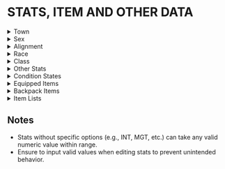 # STATS, ITEM AND OTHER DATA


<details>
<summary>Town</summary>

<div style="margin-left: 50px;">

| **Value** | **Description** |
|-----------|-----------------|
| 1         | Sorpigal        |
| 2         | Portsmith       |
| 3         | Algary          |
| 4         | Dusk            |
| 5         | Erliquin        |

</div>

</details>

<details>
<summary>Sex</summary>

<div style="margin-left: 50px;">

| **Value** | **Description** |
|-----------|-----------------|
| 1         | Male            |
| 2         | Female          |

</div>

</details>


<details>
<summary>Alignment</summary>

<div style="margin-left: 50px;">

| **Value** | **Description** |
|-----------|-----------------|
| 1         | Good            |
| 2         | Neutral         |
| 3         | Evil            |

</div>

</details>


<details>
<summary>Race</summary>

<div style="margin-left: 50px;">

| **Value** | **Description** |
|-----------|-----------------|
| 1         | Human           |
| 2         | Elf             |
| 3         | Dwarf           |
| 4         | Gnome           |
| 5         | Half-orc        |

</div>

</details>


<details>
<summary>Class</summary>

<div style="margin-left: 50px;">

| **Value** | **Description** |
|-----------|-----------------|
| 1         | Knight          |
| 2         | Paladin         |
| 3         | Archer          |
| 4         | Cleric          |
| 5         | Sorcerer        |
| 6         | Robber          |

</div>

</details>


<details>
<summary>Other Stats</summary>

These stats are numeric values with no predefined list of options:

<div style="margin-left: 50px;">

| **Stat**      | **Description**               |
|---------------|-------------------------------|
| 5             | Intellect                     |
| 6             | Might                         |
| 7             | Personality                   |
| 8             | Endurance                     |
| 9             | Speed                         |
| 10            | Accuracy                      |
| 11            | Luck                          |
| 12            | Level                         |
| 13            | Age                           |
| 14            | Experience                    |
| 15            | SPs: Spell Points             |
| 16            | Max SPs: Maximum Spell Points |
| 17            | Spell Level                   |
| 18            | Gems                          |
| 19            | HPs: Hit Points               |
| 20            | Max HPs: Maximum Hit Points   |
| 21            | Gold                          |
| 22            | AC: Armor Class               |
| 23            | Food                          |

</div>

</details>


<details>
<summary>Condition States</summary>

This stat defines the condition of the character. Possible values and their meanings are as follows:

<div style="margin-left: 50px;">

| **Value** | **Condition**                                                         |
|-----------|-----------------------------------------------------------------------|
| 0         | Good                                                                  |
| 1         | Asleep                                                                |
| 2         | Blinded                                                               |
| 3         | Blinded, Asleep                                                       |
| 4         | Silenced                                                              |
| 5         | Silenced, Asleep                                                      |
| 6         | Silenced, Blinded                                                     |
| 7         | Silenced, Blinded, Asleep                                             |
| 8         | Diseased                                                              |
| 9         | Diseased, Asleep                                                      |
| 10        | Diseased, Blinded                                                     |
| 11        | Diseased, Blinded, Asleep                                             |
| 12        | Diseased, Silenced                                                    |
| 13        | Diseased, Silenced, Asleep                                            |
| 14        | Diseased, Silenced, Blinded                                           |
| 15        | Diseased, Silenced, Blinded, Asleep                                   |
| 16        | Poisoned                                                              |
| 17        | Poisoned, Asleep                                                      |
| 18        | Poisoned, Blinded                                                     |
| 19        | Poisoned, Blinded, Asleep                                             |
| 20        | Poisoned, Silenced                                                    |
| 21        | Poisoned, Silenced, Asleep                                            |
| 22        | Poisoned, Silenced, Blinded                                           |
| 23        | Poisoned, Silenced, Blinded, Asleep                                   |
| 24        | Poisoned, Diseased                                                    |
| 25        | Poisoned, Diseased, Asleep                                            |
| 26        | Poisoned, Diseased, Blinded                                           |
| 27        | Poisoned, Diseased, Blinded, Asleep                                   |
| 28        | Poisoned, Diseased, Silenced                                          |
| 29        | Poisoned, Diseased, Silenced, Asleep                                  |
| 30        | Poisoned, Diseased, Silenced, Blinded                                 |
| 31        | Poisoned, Diseased, Silenced, Blinded, Asleep                         |
| 32        | Paralyzed                                                             |
| 33        | Paralyzed, Asleep                                                     |
| 34        | Paralyzed, Blinded                                                    |
| 35        | Paralyzed, Blinded, Asleep                                            |
| 36        | Paralyzed, Silenced                                                   |
| 37        | Paralyzed, Silenced, Asleep                                           |
| 38        | Paralyzed, Silenced, Blinded                                          |
| 39        | Paralyzed, Silenced, Blinded, Asleep                                  |
| 40        | Paralyzed, Diseased                                                   |
| 41        | Paralyzed, Diseased, Asleep                                           |
| 42        | Paralyzed, Diseased, Blinded                                          |
| 43        | Paralyzed, Diseased, Blinded, Asleep                                  |
| 44        | Paralyzed, Diseased, Silenced                                         |
| 45        | Paralyzed, Diseased, Silenced, Asleep                                 |
| 46        | Paralyzed, Diseased, Silenced, Blinded                                |
| 47        | Paralyzed, Diseased, Silenced, Blinded, Asleep                        |
| 48        | Paralyzed, Poisoned                                                   |
| 49        | Paralyzed, Poisoned, Asleep                                           |
| 50        | Paralyzed, Poisoned, Blinded                                          |
| 51        | Paralyzed, Poisoned, Blinded, Asleep                                  |
| 52        | Paralyzed, Poisoned, Silenced                                         |
| 53        | Paralyzed, Poisoned, Silenced, Asleep                                 |
| 54        | Paralyzed, Poisoned, Silenced, Blinded                                |
| 55        | Paralyzed, Poisoned, Silenced, Blinded, Asleep                        |
| 56        | Paralyzed, Poisoned, Diseased                                         |
| 57        | Paralyzed, Poisoned, Diseased, Asleep                                 |
| 58        | Paralyzed, Poisoned, Diseased, Blinded                                |
| 59        | Paralyzed, Poisoned, Diseased, Blinded, Asleep                        |
| 60        | Paralyzed, Poisoned, Diseased, Silenced                               |
| 61        | Paralyzed, Poisoned, Diseased, Silenced, Asleep                       |
| 62        | Paralyzed, Poisoned, Diseased, Silenced, Blinded                      |
| 63        | Paralyzed, Poisoned, Diseased, Silenced, Blinded, Asleep              |
| 64        | Unconscious                                                           |
| 65        | Unconscious, Asleep                                                   |
| 66        | Unconscious, Blinded                                                  |
| 67        | Unconscious, Blinded, Asleep                                          |
| 68        | Unconscious, Silenced                                                 |
| 69        | Unconscious, Silenced, Asleep                                         |
| 70        | Unconscious, Silenced, Blinded                                        |
| 71        | Unconscious, Silenced, Blinded, Asleep                                |
| 72        | Unconscious, Diseased                                                 |
| 73        | Unconscious, Diseased, Asleep                                         |
| 74        | Unconscious, Diseased, Blinded                                        |
| 75        | Unconscious, Diseased, Blinded, Asleep                                |
| 76        | Unconscious, Diseased, Silenced                                       |
| 77        | Unconscious, Diseased, Silenced, Asleep                               |
| 78        | Unconscious, Diseased, Silenced, Blinded                              |
| 79        | Unconscious, Diseased, Silenced, Blinded, Asleep                      |
| 80        | Unconscious, Poisoned                                                 |
| 81        | Unconscious, Poisoned, Asleep                                         |
| 82        | Unconscious, Poisoned, Blinded                                        |
| 83        | Unconscious, Poisoned, Blinded, Asleep                                |
| 84        | Unconscious, Poisoned, Silenced                                       |
| 85        | Unconscious, Poisoned, Silenced, Asleep                               |
| 86        | Unconscious, Poisoned, Silenced, Blinded                              |
| 87        | Unconscious, Poisoned, Silenced, Blinded, Asleep                      |
| 88        | Unconscious, Poisoned, Diseased                                       |
| 89        | Unconscious, Poisoned, Diseased, Asleep                               |
| 90        | Unconscious, Poisoned, Diseased, Blinded                              |
| 91        | Unconscious, Poisoned, Diseased, Blinded, Asleep                      |
| 92        | Unconscious, Poisoned, Diseased, Silenced                             |
| 93        | Unconscious, Poisoned, Diseased, Silenced, Asleep                     |
| 94        | Unconscious, Poisoned, Diseased, Silenced, Blinded                    |
| 95        | Unconscious, Poisoned, Diseased, Silenced, Blinded, Asleep            |
| 96        | Unconscious, Paralyzed                                                |
| 97        | Unconscious, Paralyzed, Asleep                                        |
| 98        | Unconscious, Paralyzed, Blinded                                       |
| 99        | Unconscious, Paralyzed, Blinded, Asleep                               |
| 100       | Unconscious, Paralyzed, Silenced                                      |
| 101       | Unconscious, Paralyzed, Silenced, Asleep                              |
| 102       | Unconscious, Paralyzed, Silenced, Blinded                             |
| 103       | Unconscious, Paralyzed, Silenced, Blinded, Asleep                     |
| 104       | Unconscious, Paralyzed, Diseased                                      |
| 105       | Unconscious, Paralyzed, Diseased, Asleep                              |
| 106       | Unconscious, Paralyzed, Diseased, Blinded                             |
| 107       | Unconscious, Paralyzed, Diseased, Blinded, Asleep                     |
| 108       | Unconscious, Paralyzed, Diseased, Silenced                            |
| 109       | Unconscious, Paralyzed, Diseased, Silenced, Asleep                    |
| 110       | Unconscious, Paralyzed, Diseased, Silenced, Blinded                   |
| 111       | Unconscious, Paralyzed, Diseased, Silenced, Blinded, Asleep           |
| 112       | Unconscious, Paralyzed, Poisoned                                      |
| 113       | Unconscious, Paralyzed, Poisoned, Asleep                              |
| 114       | Unconscious, Paralyzed, Poisoned, Blinded                             |
| 115       | Unconscious, Paralyzed, Poisoned, Blinded, Asleep                     |
| 116       | Unconscious, Paralyzed, Poisoned, Silenced                            |
| 117       | Unconscious, Paralyzed, Poisoned, Silenced, Asleep                    |
| 118       | Unconscious, Paralyzed, Poisoned, Silenced, Blinded                   |
| 119       | Unconscious, Paralyzed, Poisoned, Silenced, Blinded, Asleep           |
| 120       | Unconscious, Paralyzed, Poisoned, Diseased                            |
| 121       | Unconscious, Paralyzed, Poisoned, Diseased, Asleep                    |
| 122       | Unconscious, Paralyzed, Poisoned, Diseased, Blinded                   |
| 123       | Unconscious, Paralyzed, Poisoned, Diseased, Blinded, Asleep           |
| 124       | Unconscious, Paralyzed, Poisoned, Diseased, Silenced                  |
| 125       | Unconscious, Paralyzed, Poisoned, Diseased, Silenced, Asleep          |
| 126       | Unconscious, Paralyzed, Poisoned, Diseased, Silenced, Blinded         |
| 127       | Unconscious, Paralyzed, Poisoned, Diseased, Silenced, Blinded, Asleep |

</div>

</details>


<details>
<summary>Equipped Items</summary>

<br />
<div style="margin-left: 50px;">
See Item Lists below.
</div>

</details>


<details>
<summary>Backpack Items</summary>

<br />
<div style="margin-left: 50px;">
See Item Lists below.
</div>

</details>


<details>
<summary>Item Lists</summary>

<br />
<div style="margin-left: 50px;">

<details>
<summary>ONE HANDED WEAPONS</summary>

| Value | Item           | Alignment | Class | Equip Bonus      | Special Power     | Charges | Gold Value | Damage/Bonus |
|-------|----------------|-----------|-------|------------------|-------------------|---------|------------|--------------|
| 52    | Accurate Sword | Good      | KPA   | Accuracy +6      | Accuracy(Temp) +5 | 10      | 6500       | 8/6          |
| 58    | Adamantine Axe |           | KPA   | Luck +8          | C7/5              | 5       | 12000      | 8/5          |
| 56    | Axe Destroyer  | Evil      | KP    | Might +4         | S6/2              | 6       | 8000       | 8/5          |
| 55    | Axe Protector  |           | KPA   | Magic +25%       | S7/4              | 15      | 8000       | 8/5          |
| 10    | Battle Axe     |           | KPAR  |                  |                   |         | 60         | 8/0          |
| 22    | Battle Axe +1  |           | KPAR  |                  |                   |         | 300        | 8/1          |
| 34    | Battle Axe +2  |           | KPAR  | Fire +20%        | Might(Temp) +2    | 10      | 500        | 8/2          |
| 9     | Broad Sword    |           | KPAR  |                  |                   |         | 50         | 7/0          |
| 21    | Broad Sword +1 | Evil      | KPAR  | Luck +2          |                   |         | 300        | 7/1          |
| 33    | Broad Sword +2 | Good      | KPAR  | Might +1         |                   |         | 400        | 7/2          |
| 1     | Club           |           |       |                  |                   |         | 1          | 3/0          |
| 12    | Club +1        |           |       |                  |                   |         | 30         | 3/1          |
| 13    | Club +2        |           |       |                  |                   |         | 100        | 3/2          |
| 25    | Club of Noise  |           |       | Cursed           |                   |         | 100        | 3/0          |
| 46    | Cold Axe       |           | KP    | Cold +40%        | S4/2              | 10      | 2500       | 8/3          |
| 2     | Dagger         |           | KPASR |                  |                   |         | 5          | 4/0          |
| 14    | Dagger +1      |           | KPASR |                  |                   |         | 50         | 4/1          |
| 26    | Dagger +2      |           | KPASR |                  | Sl/6              | 25      | 200        | 4/2          |
| 37    | Dagger of Mind |           | S     | Intellect +3     | S4/7              |         | 20         | 750          |
| 42    | Dark Flail     | Evil      | KPAC  | Cursed           | C5/2              | 10      | 600        | 3/0          |
| 38    | Diamond Dagger |           | S     | Might +4         |                   |         | 800        | 10/4         |
| 39    | Electric Spear |           | KPA   | Electricity +40% | S2/1              | 16      | 1200       | 6/3          |
| 47    | Electric Sword |           | KPA   | Electricity +40% | S3/4              | 10      | 2200       | 8/3          |
| 60    | Element Sword  |           | KPAR  | Magic +25%       | C7/3              | 10      | 12000      | 8/5          |
| 7     | Flail          |           | KPACR |                  |                   |         | 40         | 7/0          |
| 19    | Flail +1       |           | KPACR |                  |                   |         | 200        | 7/1          |
| 31    | Flail +2       |           | KPACR | Personality +1   | Cl/4              | 15      | 350        | 7/2          |
| 43    | Flail of Fear  |           | C     | Hold/Fear +40%   | S2/8              | 8       | 1600       | 7/3          |
| 24    | Flaming Club   |           |       | Fire +20%        | Sl/4              | 30      | 500        | 3/3          |
| 48    | Flaming Sword  |           | KPA   | Fire +50%        | S3/1              | 10      | 2200       | 8/3          |
| 3     | Hand Axe       |           | KPAR  |                  |                   |         | 10         | 5/0          |
| 15    | Hand Axe +1    | Evil      | KPAR  | Luck +1          |                   |         | 75         | 5/1          |
| 27    | Hand Axe +2    | Good      | KPAR  | Luck +2          |                   |         | 225        | 5/2          |
| 40    | Holy Mace      | Good      | C     | Personality +3   | C6/2              | 5       | 2000       | 6/4          |
| 54    | Immortal Sword | Good      | KP    | Luck +5          | C6/3              | 25      | 7000       | 8/4          |
| 11    | Long Sword     |           | KPAR  |                  |                   |         | 60         | 8/0          |
| 23    | Long Sword +1  |           | KPAR  |                  |                   |         | 300        | 8/1          |
| 35    | Long Sword +2  |           | KPAR  | Acid +20%        | Might(Temp) +2    | 10      | 550        | 8/2          |
| 44    | Lucky Scimitar |           | KPAR  | Luck +5          |                   |         | 2200       | 7/4          |
| 6     | Mace           |           | KPACR |                  |                   |         | 40         | 6/0          |
| 18    | Mace +1        |           | KPACR |                  |                   |         | 125        | 6/1          |
| 30    | Mace +2        |           | KPACR | Personality +1   | Cl/8              | 10      | 325        | 6/2          |
| 45    | Mace of Undead | Good      | KPAC  | Cursed           | Age +10           | 5       | 500        | 6/0          |
| 36    | Royal Dagger   | Neutral   | KPASR |                  |                   |         | 2500       | 4/0          |
| 8     | Scimitar       |           | KPAR  |                  |                   |         | 40         | 7/0          |
| 20    | Scimitar +1    | Good      | KPAR  | Luck +2          |                   |         | 250        | 7/1          |
| 32    | Scimitar +2    | Evil      | KPAR  | Might +1         |                   |         | 400        | 7/2          |
| 51    | Sharp Sword    | Evil      | KP    | Magic +20%       | S5/3              | 5       | 6500       | 10/4         |
| 5     | Short Sword    |           | KPAR  |                  |                   |         | 20         | 6/0          |
| 17    | Short Sword +1 |           | KPAR  |                  |                   |         | 100        | 6/1          |
| 29    | Short Sword +2 |           | KPAR  |                  | Sl/2              | 15      | 300        | 6/2          |
| 4     | Spear          |           | KPA   |                  |                   |         | 15         | 6/0          |
| 16    | Spear +1       | Good      | KPA   | Luck +1          |                   |         | 100        | 6/1          |
| 28    | Spear +2       | Evil      | KPA   | Luck +2          |                   |         | 250        | 6/2          |
| 53    | Sword of Magic |           | KPAR  | Magic +30%       | S6/4              | 15      | 10000      | 8/5          |
| 49    | Sword of Might |           | K     | Might +6         | Might(Temp) +5    | 30      | 8000       | 8/5          |
| 50    | Sword of Speed |           | KPA   | Speed +6         | Speed(Temp) +5    | 20      | 7000       | 8/5          |
| 59    | Ultimate Sword |           | KPAR  | Might +10        | Speed(Temp) +5    | 20      | 15000      | 20/6         |
| 41    | Un-Holy Mace   | Evil      | C     | Personality +3   | C6/1              | 5       | 2000       | 6/4          |
| 57    | X!XX!X's Sword | Neutral   | KPAR  | Luck +15         | Luck(Temp) +5     | 10      | 6000       | 8/4          |

</details>

<details>
<summary>TWO HANDED WEAPONS</summary>

| Value | Item                | Alignment | Class  | Equip Bonus         | Special Power          | Charges | Gold Value | Damage/Bonus |
|-------|---------------------|-----------|--------|---------------------|------------------------|---------|------------|--------------|
| 88    | Bardiche            |           | KPA    |                     |                        |         | 80         | 10/0         |
| 95    | Bardiche +1         | Good      | KPA    | Speed +1            |                        |         | 350        | 10/1         |
| 102   | Bardiche +2         | Good      | KPA    | Speed +2            |                        |         | 900        | 10/2         |
| 108   | Cold Glave          | Evil      | KPA    | Cold +40%           | C3/6                   | 20      | 2500       | 10/3         |
| 109   | Curing Staff        | Good      | CS     | Poison +30%         | C1/6                   | 12      | 2500       | 8/3          |
| 116   | Demon's Glaive      | Neutral   | KA     | Acid +50%           | S4/1                   | 40      | 10000      | 10/5         |
| 117   | Devil's Glaive      | Neutral   | KA     | Cold +50%           | S4/3                   | 40      | 10000      | 10/5         |
| 120   | Evil Flamberge      | Evil      | P      | Magic +50%          | C7/5                   | 15      | 20000      | 20/6         |
| 92    | Flamberge           |           | KPA    |                     |                        |         | 250        | 14/0         |
| 99    | Flamberge +1        |           | KPA    |                     |                        |         | 600        | 14/1         |
| 106   | Flamberge +2        |           | KPA    | Might +2            | Might(Temp) +2         | 10      | 2000       | 14/2         |
| 113   | Flamberge +3        |           | KPA    | Might +4            | Speed(Temp) +3         | 10      | 5000       | 14/3         |
| 87    | Glaive              |           | KPA    |                     |                        |         | 80         | 10/0         |
| 94    | Glaive +1           | Evil      | KPA    | Speed +1            |                        |         | 350        | 10/1         |
| 101   | Glaive +2           | Evil      | KPA    | Speed +2            |                        |         | 900        | 10/2         |
| 91    | Great Axe           |           | KPA    |                     |                        |         | 150        | 12/0         |
| 98    | Great Axe +1        |           | KPA    |                     |                        |         | 500        | 12/1         |
| 105   | Great Axe +2        |           | KPA    | Might +2            | Might(Temp) +2         | 10      | 1200       | 12/2         |
| 112   | Great Axe +3        |           | KPA    | Might +4            | Speed(Temp) +3         | 10      | 3500       | 12/3         |
| 90    | Great Hammer        |           | KPAC   |                     |                        |         | 150        | 12/0         |
| 97    | Great Hammer +1     |           | KPAC   | Personality +1      |                        |         | 550        | 12/1         |
| 104   | Great Hammer +2     |           | KPAC   | Personality +2      | Cl/2                   | 20      | 1200       | 12/2         |
| 89    | Halberd             |           | KPA    |                     |                        |         | 100        | 12/0         |
| 96    | Halberd +1          |           | KPA    |                     |                        |         | 500        | 12/1         |
| 103   | Halberd +2          |           | KPA    | Speed +3            | C1/4                   | 20      | 1200       | 12/2         |
| 119   | Holy Flamberge      | Good      | P      | Magic +50%          | C7/2                   | 15      | 20000      | 20/6         |
| 110   | Minotaur's Axe      |           | KPA    | Cursed              |                        |         | 2000       | 3/0          |
| 114   | Sorcerer Staff      |           | S      | Intellect +4        | S7/3                   | 10      | 8000       | 8/5          |
| 86    | Staff               |           | KPACS  |                     |                        |         | 30         | 8/0          |
| 93    | Staff +1            |           | KPACS  | Intellect +1        |                        |         | 200        | 8/1          |
| 100   | Staff +2            |           | KPACS  | Luck +2             | S1/8                   | 10      | 600        | 8/2          |
| 107   | Staff of Light      |           | KPACS  | Sleep +40%          | C3/4                   | 20      | 1500       | 8/3          |
| 115   | Staff of Magic      |           | KPACS  | Magic +25%          | S6/4                   | 10      | 5000       | 8/4          |
| 118   | The Flamberge       |           | KPA    | Might +10           | S4/3                   | 10      | 15000      | 30/6         |
| 111   | Thunder Hammer      |           | C      | Electricity +40%    | C4/6                   | 15      | 3500       | 12/4         |

</details>

<details>
<summary>MISSILE WEAPONS</summary>

| Value | Item               | Alignment | Class | Equip Bonus           | Special Power     | Charges | Gold Value | Damage/Bonus |
|-------|--------------------|-----------|-------|-----------------------|-------------------|---------|------------|--------------|
| 84    | Archer's Bow       |           | A     | Accuracy +5           | S6/2              | 10      | 12000      | 20/5         |
| 82    | Bow of Power       | Evil      | KPA   | Hold/Fear +40%        | ExpLevel(Temp) +4 | 15      | 6000       | 10/4         |
| 62    | Crossbow           |           | KPAR  |                       |                   |         | 50         | 610          |
| 67    | Crossbow +1        |           | KPAR  |                       |                   |         | 250        | 611          |
| 72    | Crossbow +2        |           | AR    | Accuracy +2           |                   |         | 1000       | 6/2          |
| 76    | Crossbow Luck      |           | AR    | Luck +3               | C1/2              | 20      | 2000       | 6/3          |
| 77    | Crossbow Speed     |           | KPAR  | Speed +4              | C1/3              | 10      | 2000       | 6/3          |
| 79    | Flaming Bow        | Evil      | KPA   | Fire +20%             | S3/4              | 10      | 3000       | 10/3         |
| 80    | Giant's Bow        |           | KPA   |                       |                   |         | 2000       | 20/3         |
| 65    | Great Bow          |           | KPA   |                       |                   |         | 250        | 12/0         |
| 70    | Great Bow +1       |           | KPA   |                       |                   |         | 1250       | 12/1         |
| 75    | Great Bow +2       |           | KPA   | Hold/Fear +30%        |                   |         | 2000       | 12/2         |
| 78    | Lightning Bow      | Good      | KPA   | Electricity +20%      | S3/1              | 10      | 3000       | 10/3         |
| 64    | Long Bow           |           | KPA   |                       |                   |         | 100        | 10/0         |
| 69    | Long Bow +1        |           | KPA   |                       |                   |         | 500        | 10/1         |
| 74    | Long Bow +2        | Good      | KPA   | Sleep +10%            |                   |         | 1200       | 10/2         |
| 71    | Magic Sling        |           | KPAR  | Magic +10%            | Magic(Temp) +20%  | 10      | 800        | 4/3          |
| 85    | Obsidian Bow       |           |       | Cursed                | S5/2              | 3       | 2000       | 3/0          |
| 83    | Robber's X-Bow     |           | R     | Speed +4              | S2/7              | 10      | 8000       | 10/5         |
| 63    | Short Bow          |           | KPA   |                       |                   |         | 75         | 8/0          |
| 68    | Short Bow +1       |           | KPA   |                       |                   |         | 375        | 8/1          |
| 73    | Short Bow +2       | Evil      | KPA   | Sleep +10%            |                   |         | 1000       | 8/2          |
| 61    | Sling              |           | KPAR  |                       |                   |         | 10         | 4/0          |
| 66    | Sling +1           |           | KPAR  |                       |                   |         | 50         | 4/1          |
| 81    | The Magic Bow      | Good      | KPA   | Magic +20%            | S5/5              | 5       | 6000       | 10/4         |

</details>

<details>
<summary>ARMOUR</summary>

| Value | Item           | Alignment | Class | Equip Bonus      | Special Power        | Charges | Gold Value | Damage/Bonus |
|-------|----------------|-----------|-------|------------------|----------------------|---------|------------|--------------|
| 149   | Blue Ring Mail |           | KPACR | Electricity +60% | S3/4                 | 30      | 10000      | 0/9          |
| 141   | Bracers AC 4   |           | ASR   |                  |                      |         | 1000       | 0/4          |
| 146   | Bracers AC 6   |           | ASR   | Hold/Fear +20%   | S4/7                 | 20      | 2500       | 0/6          |
| 148   | Bracers AC 8   |           |       | Cursed           |                      |         | 7500       | 0/0          |
| 155   | Bracers AC 8   |           | ASR   | Hold/Fear +60%   | S4/7                 | 40      | 7500       | 0/8          |
| 125   | Chain Mail     |           | KPAC  |                  |                      |         | 200        | 0/5          |
| 132   | Chain Mail +1  |           | KPAC  | Fire +5%         |                      |         | 500        | 0/6          |
| 138   | Chain Mail +2  |           | KPAC  | Fire +15%        |                      |         | 1500       | 0/7          |
| 143   | Chain Mail +3  |           | KPAC  | Luck +4          |                      |         | 4500       | 0/8          |
| 147   | Chain Mail +3  |           | KPAC  | Cursed           |                      |         | 4500       | 0/0          |
| 152   | Holy Plate     | Good      | P     | Magic +40%       | Hold/Fear(Temp) +50% | 30      | 25000      | 0/12         |
| 129   | Leather +1     |           | KPACR |                  |                      |         | 60         | 0/3          |
| 135   | Leather +2     |           | KPACR | Electricity +10% |                      |         | 150        | 0/4          |
| 122   | Leather Armor  |           | KPACR |                  |                      |         | 20         | 0/2          |
| 128   | Padded +1      |           |       |                  |                      |         | 25         | 0/2          |
| 121   | Padded Armor   |           |       |                  |                      |         | 10         | 0/1          |
| 127   | Plate Mail     |           | KP    |                  |                      |         | 1000       | 0/7          |
| 134   | Plate Mail +1  |           | KP    | Fire +10%        |                      |         | 2500       | 0/8          |
| 140   | Plate Mail +2  |           | KP    | Fire +20%        |                      |         | 7500       | 0/9          |
| 145   | Plate Mail +3  |           | KP    | Fire +50%        |                      |         | 15000      | 0/10         |
| 150   | Red Chain Mail |           | KPAC  | Fire +60%        | S3/1                 | 30      | 15000      | 0/10         |
| 124   | Ring Mail      |           | KPACR |                  |                      |         | 100        | 0/4          |
| 131   | Ring Mail +1   |           | KPACR | Fire +5%         |                      |         | 250        | 0/5          |
| 137   | Ring Mail +2   |           | KPACR | Fire +15%        |                      |         | 750        | 0/6          |
| 142   | Ring Mail +3   |           | KPACR | Speed +2         |                      |         | 2000       | 0/7          |
| 130   | Scale +1       |           | KPACR |                  |                      |         | 120        | 0/4          |
| 136   | Scale +2       |           | KPACR | Cold +10%        |                      |         | 300        | 0/5          |
| 123   | Scale Armor    |           | KPACR |                  |                      |         | 50         | 0/3          |
| 126   | Splint Mail    |           | KP    |                  |                      |         | 400        | 0/6          |
| 133   | Splint Mail +1 |           | KP    | Fire +10%        |                      |         | 1000       | 0/7          |
| 139   | Splint Mail +2 |           | KP    | Fire +20%        |                      |         | 2500       | 0/8          |
| 144   | Splint Mail +3 |           | KP    | Might +2         |                      |         | 7500       | 0/9          |
| 154   | Ultimate Plate |           | K     | Magic +40%       | S1/3                 | 30      | 30000      | 0/13         |
| 153   | Un-Holy Plate  | Evil      | P     | Magic +40%       | Hold Fear(Temp) +50% | 30      | 25000      | 0/12         |
| 151   | X!XX!X's Plate | Neutral   | KP    | Luck +10         | Luck(Temp) +5        | 10      | 18000      | 0/11         |

</details>

<details>
<summary>SHIELDS</summary>

| Value | Item            | Alignment | Class | Equip Bonus      | Special Power | Charges | Gold Value | Damage/Bonus |
|-------|-----------------|-----------|-------|------------------|---------------|---------|------------|--------------|
| 168   | Acid Shield     |           | KPCR  | Acid +20%        |               |         | 2500       | 0/5          |
| 166   | Cold Shield     |           | KPCR  | Cold +20%        |               |         | 2500       | 0/5          |
| 170   | Dragon Shield   |           | KPCR  | Magic +10%       | S7/4          | 20      | 8000       | 0/7          |
| 167   | Elec Shield     |           | KPCR  | Electricity +20% |               |         | 2500       | 0/5          |
| 165   | Fire Shield     |           | KPCR  | Fire +20%        |               |         | 2500       | 0/5          |
| 157   | Large Shield    |           | KPCR  |                  |               |         | 50         | 0/2          |
| 160   | Large Shield +1 |           | KPCR  |                  |               |         | 200        | 0/3          |
| 161   | Large Shield +1 |           | KPCR  | Cursed           |               |         | 200        | 0/0          |
| 163   | Large Shield +2 |           | KPCR  |                  |               |         | 800        | 0/4          |
| 164   | Large Shield +2 |           | KPCR  | Cursed           |               |         | 800        | 0/0          |
| 169   | Magic Shield    |           | KPCR  | Magic +20%       | S4/7          | 20      | 5000       | 0/6          |
| 158   | Silver Shield   |           | KPCR  | Sleep +20%       |               |         | 100        | 0/2          |
| 156   | Small Shield    |           | KPCR  |                  |               |         | 10         | 0/1          |
| 159   | Small Shield +1 |           | KPCR  |                  |               |         | 100        | 0/2          |
| 162   | Small Shield +2 |           | KPCR  |                  |               |         | 400        | 0/3          |

</details>

<details>
<summary>OTHER ASSORTED ITEMS</summary>

| Value | Item               | Alignment | Class | Equip Bonus       | Special Power             | Charges | Gold Value | Damage/Bonus |
|-------|--------------------|-----------|-------|-------------------|---------------------------|---------|------------|--------------|
| 174   | 10 Foot Pole       |           |       | No Equip          |                           |         | 10         |              |
| 182   | Amber Gem          |           |       | No Equip          |                           |         | 500        |              |
| 195   | Antidite Brew      |           |       | No Equip          | C4/2                      | 2       | 500        |              |
| 248   | (*) B Queen Idol   |           |       | No Equip          |                           | 0       |            |              |
| 191   | Bag of Garbage     |           |       | Cursed            |                           |         | 100        |              |
| 184   | Bag of Sand        |           |       | No Equip          | S1/8                      | 5       | 100        |              |
| 181   | Bag of Silver      |           |       | No Equip          |                           |         | 300        |              |
| 177   | (*) Belladonna     |           |       | No Equip          |                           |         | 25         |              |
| 218   | Bells of Time      |           |       | No Equip          | Age +10                   | 50      | 1000       |              |
| 202   | Belt of Power      |           | KPR   | Might +5          |                           |         | 600        |              |
| 197   | Boots of Speed     |           |       | Speed +5          | Speed(Temp) +5            | 10      | 800        |              |
| 237   | (*) Bronze Key     |           |       | No Equip          | S1/2                      | 20      | 500        |              |
| 241   | (*) Cactus Nectar  |           |       | No Equip          | C3/1                      | 10      | 400        |              |
| 209   | Cleric's Beads     |           | C     | Personality +5    | C2/1                      | 50      | 3000       |              |
| 236   | (*) Coral Key      |           |       | No Equip          | C3/8                      | 10      | 300        |              |
| 235   | (*) Crystal Key    |           |       | No Equip          | S7/5                      | 10      | 1000       |              |
| 188   | Curing Potion      |           |       | No Equip          | C2/1                      | 4       | 350        |              |
| 204   | Defense Cloak      |           |       | Armour Class +2   |                           |         | 700        |              |
| 190   | Defense Ring       |           |       | Armour Class +1   | S2/3                      | 30      | 500        |              |
| 221   | Destroyer Wand     |           | AS    | Magic +10%        | S6/2                      | 10      | 7000       |              |
| 228   | Diamond Collar     |           |       | Age +80           | S7/5                      | 10      | 10000      |              |
| 240   | (*) Diamond Key    |           |       | No Equip          | S5/5                      | 20      | 2000       |              |
| 244   | (*) Dragons Tooth  |           |       | No Equip          | C6/3                      | 10      | 1500       |              |
| 179   | Dried Beef         |           |       | No Equip          | Food +6                   | 3       | 40         |              |
| 222   | Element Scarab     |           |       | Personality +5    | C7/3                      | 20      | 6000       |              |
| 254   | (*) Eye of Goros   |           |       | No Equip          | S7/1                      | 20      | 10000      |              |
| 229   | Fire Opal          |           |       | Age +80           | S7/3                      | 10      | 10000      |              |
| 193   | Flying Carpet      |           | S     | Armour Class +2   | S3/2                      | 10      | 500        |              |
| 175   | (*) Garlic         |           |       | No Equip          |                           | 5       |            |              |
| 227   | Gem Sack           |           |       | No Equip          | Gems +10                  | 10      | 10000      |              |
| 239   | (*) Gold Key       |           |       | No Equip          | S3/3                      | 15      | 800        |              |
| 210   | Horn of Death      |           |       | No Equip          | S5/3                      | 0       | 2500       |              |
| 194   | Jade Amulet        | Neutral   | None  |                   |                           |         | 600        |              |
| 253   | (*) Key Card       |           |       | No Equip          |                           | 0       |            |              |
| 233   | (*) Kings Pass     |           |       | No Equip          |                           | 0       |            |              |
| 205   | Knowledge Book     |           | PACS  | Intellect +2      | Spell Level(Temp) +1      | 4       | 1000       |              |
| 173   | Lantern            |           |       | No Equip          | C1/5                      | 10      | 20         |              |
| 243   | Laser Blaster      |           |       | Accuracy +5       | S6/2                      | 10      | 2000       |              |
| 213   | Lightning Wand     |           | ACR   | Electricity +20%  | S3/4                      | 10      | 1500       |              |
| 198   | Lucky Charm        |           |       | Luck +5           | Luck(Temp) +10            | 20      | 800        |              |
| 178   | Magic Herbs        |           |       | No Equip          | C1/4                      | 3       | 50         |              |
| 219   | Magic Oil          |           |       | No Equip          | S6/5                      | 3       | 3000       |              |
| 189   | Magic Potion       |           |       | No Equip          | Spell Points(Current) +10 | 2       | 500        |              |
| 220   | Magic Vest         |           |       | Magic +20%        | S4/8                      | 10      | 6000       |              |
| 242   | (*) Map of Desert  |           |       | No Equip          | S1/7                      | 20      | 400        |              |
| 246   | (*) Medusa Head    |           |       | Cursed            |                           | 0       |            |              |
| 234   | (*) Merchants Pass |           |       | No Equip          |                           | 0       |            |              |
| 185   | Might Potion       |           |       | No Equip          | Might(Temp) +5            | 3       | 200        |              |
| 203   | Model Boat         |           |       | No Equip          | C3/8                      | 15      | 400        |              |
| 250   | (*) Pirates Map A  |           |       | No Equip          |                           |         | 1000       |              |
| 251   | (*) Pirates Map B  |           |       | No Equip          |                           |         | 2000       |              |
| 211   | Potion of Life     |           |       | No Equip          | C6/2                      | 2       | 1500       |              |
| 208   | Power Gauntlets    |           | KPACR | Might +5          |                           |         | 3000       |              |
| 214   | Precision Ring     |           |       | Accuracy +5       |                           |         | 3000       |              |
| 215   | Return Scroll      |           |       | No Equip          | C6/5                      | 1       | 2000       |              |
| 247   | (*) Ring of Okrim  |           |       | Luck +10          | S4/8                      | 20      | 3000       |              |
| 180   | Robber's Tools     |           | R     | Thief Abil's +20% |                           |         | 150        |              |
| 171   | Rope & Hooks       |           |       | No Equip          | S2/4                      | 30      | 10         |              |
| 206   | Ruby Idol          |           |       | No Equip          |                           |         | 3000       |              |
| 232   | (*) Ruby Whistle   |           |       | Luck +2           | C1/1                      | 200     | 500        |              |
| 192   | Scroll of Fire     |           |       | No Equip          | S3/1                      | 1       | 300        |              |
| 212   | Shinny Pendant     |           |       | Sleep +30%        | S2/2                      | 10      | 2000       |              |
| 201   | Silent Chime       |           |       | No Equip          | C2/7                      | 20      | 400        |              |
| 238   | (*) Silver Key     |           |       | No Equip          | S1/5                      | 30      | 600        |              |
| 196   | Skill Potion       |           |       | No Equip          | Level(Temp) +5            | 5       | 600        |              |
| 183   | Smelling Salt      |           |       | No Equip          | C1/1                      | 3       | 50         |              |
| 207   | Sorcerer Robe      |           | S     | Intellect +5      | S3/3                      | 20      | 2500       |              |
| 186   | Speed Potion       |           |       | No equip          | Speed(Temp) +5            | 3       | 200        |              |
| 224   | Star Ruby          |           |       | Luck +10          | S1/3                      | 30      | 6000       |              |
| 225   | Star Sapphire      |           |       | Magic +30%        | S6/4                      | 10      | 6000       |              |
| 223   | Sun Scroll         |           |       | No Equip          | C7/5                      | 1       | 3000       |              |
| 187   | Sundial            |           |       | No Equip          | S1/7                      | 50      | 500        |              |
| 216   | Teleport Helm      |           |       | Magic +10%        | S5/5                      | 20      | 5000       |              |
| 252   | Thundranium        |           |       | No Equip          | Might(Temp) +15           | 200     | 10000      |              |
| 172   | Torch              |           |       | No Equip          | C1/5                      | 1       | 2          |              |
| 200   | UnDead Amulet      |           |       | Hold/Fear +50%    | C1/8                      | 20      | 800        |              |
| 230   | UnObtainium        | Neutral   | None  |                   |                           |         | 50000      |              |
| 231   | (*) Vellum Scroll  |           |       | No Equip          |                           | 10      |            |              |
| 249   | (*) W Queen Idol   |           |       | No Equip          |                           | 0       |            |              |
| 199   | Wand of Fire       |           | AS    | Fire +15%         | S3/1                      | 10      | 1000       |              |
| 226   | Wealth Chest       |           |       | No Equip          | Gold +5100                | 5       | 6000       |              |
| 176   | (*) Wolfsbane      |           |       | No Equip          |                           | 10      |            |              |
| 245   | (*) Wyvern Eye     |           |       | No Equip          | S2/8                      | 20      | 1000       |              |
| 217   | Youth Potion       |           |       | No Equip          | C6/3                      | 2       | 4000       |              |
| 255   | (Useless Item)     |           |       |                   |                           |         |            |              |

(*) Special items used for quest.

</details>

</div>

</details>



## Notes
- Stats without specific options (e.g., INT, MGT, etc.) can take any valid numeric value within range.
- Ensure to input valid values when editing stats to prevent unintended behavior.
